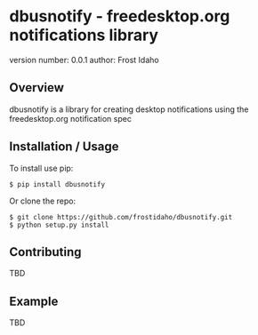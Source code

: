 dbusnotify - freedesktop.org notifications library
===============================

version number: 0.0.1
author: Frost Idaho

Overview
--------

dbusnotify is a library for creating desktop notifications using the freedesktop.org notification spec

Installation / Usage
--------------------

To install use pip:

    $ pip install dbusnotify


Or clone the repo:

    $ git clone https://github.com/frostidaho/dbusnotify.git
    $ python setup.py install
    
Contributing
------------

TBD

Example
-------

TBD